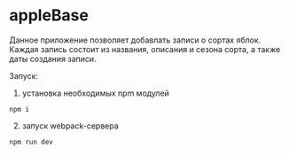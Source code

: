 # appleBase

Данное приложение позволяет добавлать записи о сортах яблок. Каждая запись состоит из названия, описания и сезона сорта,
а также даты создания записи.

Запуск:
1. установка необходимых npm модулей
```
npm i
```
2. запуск webpack-сервера
```
npm run dev
```
